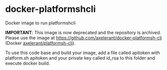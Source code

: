 # docker-platformshcli
Docker image to run platformshcli

**IMPORTANT**: This image is now deprecated and the repository is archived. Please use the image at https://github.com/axelerant/docker-platformsh-cli (Docker [axelerant/platformsh-cli](https://hub.docker.com/r/axelerant/platformshcli)).

To use this code base and build your image, add a file called apitoken with platform.sh apitoken and your private key called id_rsa to this folder and execute docker build.
